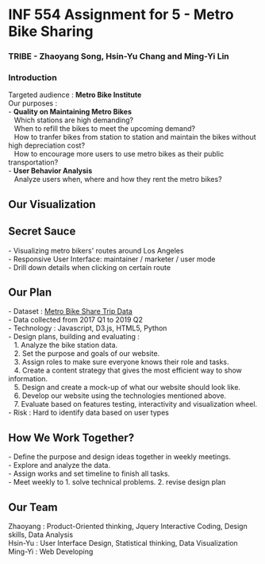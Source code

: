# INF 554 Assignment for 5 - Metro Bike Sharing

### TRIBE - Zhaoyang Song, Hsin-Yu Chang and Ming-Yi Lin
### Introduction
Targeted audience : **Metro Bike Institute** <br>
Our purposes : <br>
\- **Quality on Maintaining Metro Bikes**<br>
&nbsp;&nbsp; Which stations are high demanding?<br>
&nbsp;&nbsp; When to refill the bikes to meet the upcoming demand?<br>
&nbsp;&nbsp; How to tranfer bikes from station to station and maintain the bikes without high depreciation cost? <br>
&nbsp;&nbsp; How to encourage more users to use metro bikes as their public transportation?
<br>
\- **User Behavior Analysis**<br>
&nbsp;&nbsp; Analyze users when, where and how they rent the metro bikes?

## Our Visualization

## Secret Sauce
\- Visualizing metro bikers' routes around Los Angeles
<br>\- Responsive User Interface: maintainer / marketer /  user mode
<br>\- Drill down details when clicking on certain route

## Our Plan
\- Dataset : [Metro Bike Share Trip Data](https://bikeshare.metro.net/about/data/]) 
<br>\- Data collected from 2017 Q1 to 2019 Q2
<br>\- Technology : Javascript, D3.js, HTML5, Python 
<br>\- Design plans, building and evaluating : 
<br>&nbsp;&nbsp; 1. Analyze the bike station data.
<br>&nbsp;&nbsp; 2. Set the purpose and goals of our website.
<br>&nbsp;&nbsp; 3. Assign roles to make sure everyone knows their role and tasks.
<br>&nbsp;&nbsp; 4. Create a content strategy that gives the most efficient way to show information.
<br>&nbsp;&nbsp; 5. Design and create a mock-up of what our website should look like.
<br>&nbsp;&nbsp; 6. Develop our website using the technologies mentioned above.
<br>&nbsp;&nbsp; 7. Evaluate based on features testing, interactivity and visualization wheel.
<br>\- Risk : Hard to identify data based on user types

## How We Work Together?
\- Define the purpose and design ideas together in weekly meetings.
<br> - Explore and analyze the data.
<br> - Assign works and set timeline to finish all tasks.
<br> - Meet weekly to 1. solve technical problems. 2. revise design plan

## Our Team
Zhaoyang : Product-Oriented thinking, Jquery Interactive Coding, Design skills, Data Analysis
<br> Hsin-Yu : User Interface Design, Statistical thinking, Data Visualization
<br> Ming-Yi : Web Developing
